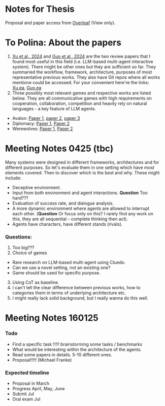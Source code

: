 # Notes for Thesis

Proposal and paper access from [Overleaf](https://www.overleaf.com/read/fbhjtzxsnzjb#78ecdc) (View only).

# To Polina: About the papers
1. [Xu et al., 2024](https://arxiv.org/abs/2403.10249) and [Guo et al., 2024](https://arxiv.org/abs/2402.01680) are the two review papers that I found most useful in this field (i.e. LLM-based multi-agent interactive system). There might be other ones but they are sufficient so far. They summaried the workflow, framework, architecture, purposes of most representative previous works. They also have Git repos where all works mentione could be accessed. For your convenient here're the links: [Xu.ea](https://github.com/BAAI-Agents/GPA-LM), [Guo.ea](https://github.com/taichengguo/LLM_MultiAgents_Survey_Papers) 
2. Three possibly most relevant games and respective works are listed below. They are all communicative games with high requirements on cooperation, collaboration, competition and heavily rely on natural languages - a key feature of LLM agents. 
- Avalon: [Paper 1](https://arxiv.org/pdf/2310.14985), [paper 2](https://arxiv.org/pdf/2310.05036), [paper 3](https://arxiv.org/pdf/2310.01320)
- Diplomacy: [Paper 1](https://arxiv.org/abs/2310.08901), [Paper 2](https://www.science.org/doi/pdf/10.1126/science.ade9097?casa_token=AB3PXQnKr8YAAAAA:pJO8TUkmbEUH77IhRcn-4r9PpxQc0jRgKokE3ElhmFvAhyTdjjS8aHOgJ_ViH_BnJwMDtTqdMmJgug) 
- Werewolves: [Paper 1](https://arxiv.org/abs/2310.18940), [Paper 2](https://arxiv.org/abs/2309.04658v1)

# Meeting Notes 0425 (tbc)

Many systems were designed in different frameworks, architectures and for different purposes. So let's evaluate them in one setting which have most elements covered. Then to discover which is the best and why. These might include:
- Deceptive environment.
- Input from both environment and agent interactions. **Question** Too hard???
- Evaluation of success rate, and dialogue analysis.
- A more dynamic environment where agents are allowed to interrupt each other. (**Question** Or focus only on this? I rarely find any work on this, they are all sequential - complete thinking then act).
- Agents have characters, have different stands (rivals).

### Questions:
1. Too big???
2. Choice of games
- Rare research on LLM-based multi-agent using Cluedo.
- Can we use a novel setting, not an existing one?
- Game should be used for specific purpose.
3. Using CoT as baseline.
4. I can't tell the clear difference between previous works, how to categories them in terms of underlying architecture etc.
5. I might really lack solid background, but I really wanna do this well. 



# Meeting Notes 160125

### Todo

- Find a specific task !!!!! brainstorming some tasks / benchmarks
- What would be interesting within the architecture of the agents.
- Read some papers in details. 5-10 different ones.
- Proposal!!!!! (Michael Franke)

### Expected timeline
- Proposal in March
- Progress April, May, June
- Submit Jul
- Oral exam Jul

